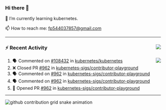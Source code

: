 <!--
**Abirdcfly/Abirdcfly** is a ✨ _special_ ✨ repository because its `README.md` (this file) appears on your GitHub profile.

Here are some ideas to get you started:

- 🔭 I’m currently working on ...
- 🌱 I’m currently learning ...
- 👯 I’m looking to collaborate on ...
- 🤔 I’m looking for help with ...
- 💬 Ask me about ...
- 📫 How to reach me: ...
- 😄 Pronouns: ...
- ⚡ Fun fact: ...
-->
### Hi there 👋

🌱  I’m currently learning kubernetes.

📫  How to reach me: fp544037857@gmail.com

---

### :zap: Recent Activity   <img align="right" src="https://komarev.com/ghpvc/?username=Abirdcfly&label=VIEWS&color=brightgreen" />

<img align="right" src="https://github-readme-stats.vercel.app/api?username=abirdcfly&include_all_commits=true&count_private=true&hide_title=true&bg_color=ffffff&show_icons=true&icon_color=1E90FF&text_color=000000" />

<!--START_SECTION:activity-->
1. 🗣 Commented on [#108432](https://github.com/kubernetes/kubernetes/issues/108432) in [kubernetes/kubernetes](https://github.com/kubernetes/kubernetes)
2. ❌ Closed PR [#962](https://github.com/kubernetes-sigs/contributor-playground/pull/962) in [kubernetes-sigs/contributor-playground](https://github.com/kubernetes-sigs/contributor-playground)
3. 🗣 Commented on [#962](https://github.com/kubernetes-sigs/contributor-playground/issues/962) in [kubernetes-sigs/contributor-playground](https://github.com/kubernetes-sigs/contributor-playground)
4. 🗣 Commented on [#962](https://github.com/kubernetes-sigs/contributor-playground/issues/962) in [kubernetes-sigs/contributor-playground](https://github.com/kubernetes-sigs/contributor-playground)
5. 💪 Opened PR [#962](https://github.com/kubernetes-sigs/contributor-playground/pull/962) in [kubernetes-sigs/contributor-playground](https://github.com/kubernetes-sigs/contributor-playground)
<!--END_SECTION:activity-->

---

![github contribution grid snake animation](https://raw.githubusercontent.com/Abirdcfly/Abirdcfly/output/github-contribution-grid-snake.svg)
